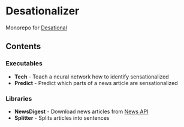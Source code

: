 # Desationalizer

Monorepo for [Desational](https://github.com/desational)

## Contents

### Executables

- **Tech** - Teach a neural network how to identify sensationalized  
- **Predict** - Predict which parts of a news article are sensationalized

### Libraries

- **NewsDigest** - Download news articles from [News API](https://newsapi.org)
- **Splitter** - Splits articles into sentences
